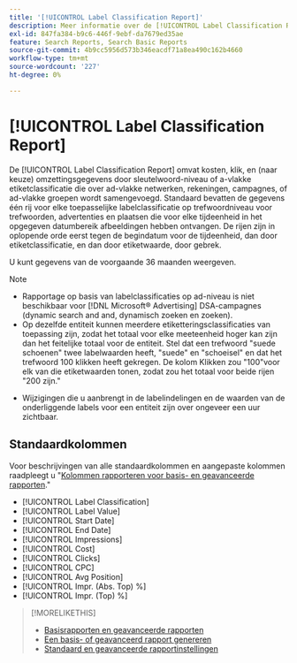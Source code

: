 ```yaml
---
title: '[!UICONTROL Label Classification Report]'
description: Meer informatie over de [!UICONTROL Label Classification Report].
exl-id: 847fa384-b9c6-446f-9ebf-da7679ed35ae
feature: Search Reports, Search Basic Reports
source-git-commit: 4b9cc5956d573b346eacdf71a8ea490c162b4660
workflow-type: tm+mt
source-wordcount: '227'
ht-degree: 0%

---
```


# [!UICONTROL Label Classification Report]

De [!UICONTROL Label Classification Report] omvat kosten, klik, en (naar keuze) omzettingsgegevens door sleutelwoord-niveau of a-vlakke etiketclassificatie die over ad-vlakke netwerken, rekeningen, campagnes, of ad-vlakke groepen wordt samengevoegd. Standaard bevatten de gegevens één rij voor elke toepasselijke labelclassificatie op trefwoordniveau voor trefwoorden, advertenties en plaatsen die voor elke tijdeenheid in het opgegeven datumbereik afbeeldingen hebben ontvangen. De rijen zijn in oplopende orde eerst tegen de begindatum voor de tijdeenheid, dan door etiketclassificatie, en dan door etiketwaarde, door gebrek.

U kunt gegevens van de voorgaande 36 maanden weergeven.

>[!NOTE]
>
>* Rapportage op basis van labelclassificaties op ad-niveau is niet beschikbaar voor [!DNL Microsoft® Advertising] DSA-campagnes (dynamic search and and, dynamisch zoeken en zoeken).
>* Op dezelfde entiteit kunnen meerdere etiketteringsclassificaties van toepassing zijn, zodat het totaal voor elke meeteenheid hoger kan zijn dan het feitelijke totaal voor de entiteit. Stel dat een trefwoord &quot;suede schoenen&quot; twee labelwaarden heeft, &quot;suede&quot; en &quot;schoeisel&quot; en dat het trefwoord 100 klikken heeft gekregen. De kolom Klikken zou &quot;100&quot;voor elk van die etiketwaarden tonen, zodat zou het totaal voor beide rijen &quot;200 zijn.&quot;
* Wijzigingen die u aanbrengt in de labelindelingen en de waarden van de onderliggende labels voor een entiteit zijn over ongeveer een uur zichtbaar.

## Standaardkolommen

Voor beschrijvingen van alle standaardkolommen en aangepaste kolommen raadpleegt u &quot;[Kolommen rapporteren voor basis- en geavanceerde rapporten](basic-advanced-report-columns.md).&quot;

* [!UICONTROL Label Classification]
* [!UICONTROL Label Value]
* [!UICONTROL Start Date]
* [!UICONTROL End Date]
* [!UICONTROL Impressions]
* [!UICONTROL Cost]
* [!UICONTROL Clicks]
* [!UICONTROL CPC]
* [!UICONTROL Avg Position]
* [!UICONTROL Impr. (Abs. Top) %]
* [!UICONTROL Impr. (Top) %]

>[!MORELIKETHIS]
>
>* [Basisrapporten en geavanceerde rapporten](basic-advanced-report-about.md)
>* [Een basis- of geavanceerd rapport genereren](basic-advanced-report-generate.md)
>* [Standaard en geavanceerde rapportinstellingen](basic-advanced-report-settings.md)
